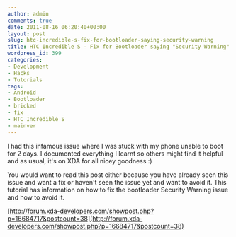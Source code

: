 ```yaml
---
author: admin
comments: true
date: 2011-08-16 06:20:40+00:00
layout: post
slug: htc-incredible-s-fix-for-bootloader-saying-security-warning
title: HTC Incredible S - Fix for Bootloader saying "Security Warning"
wordpress_id: 399
categories:
- Development
- Hacks
- Tutorials
tags:
- Android
- Bootloader
- bricked
- fix
- HTC Incredible S
- mainver
---
```


I had this infamous issue where I was stuck with my phone unable to boot for 2 days. I documented everything I learnt so others might find it helpful and as usual, it's on XDA for all nicey goodness :)

You would want to read this post either because you have already seen this issue and want a fix or haven't seen the issue yet and want to avoid it. This tutorial has information on how to fix the bootloader Security Warning issue and how to avoid it.

[http://forum.xda-developers.com/showpost.php?p=16684717&postcount=38](http://forum.xda-developers.com/showpost.php?p=16684717&postcount=38)
